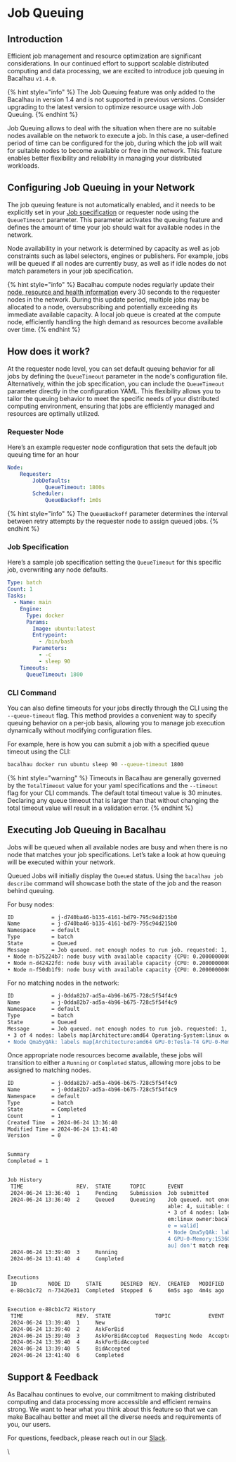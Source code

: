 # Job Queuing

## Introduction

Efficient job management and resource optimization are significant considerations. In our continued effort to support scalable distributed computing and data processing, we are excited to introduce job queuing in Bacalhau `v1.4.0`.

{% hint style="info" %}
The Job Queuing feature was only added to the Bacalhau in version 1.4 and is not supported in previous versions. Consider upgrading to the latest version to optimize resource usage with Job Queuing.
{% endhint %}

Job Queuing allows to deal with the situation when there are no suitable nodes available on the network to execute a job. In this case, a user-defined period of time can be configured for the job, during which the job will wait for suitable nodes to become available or free in the network. This feature enables better flexibility and reliability in managing your distributed workloads.

## Configuring Job Queuing in your Network&#x20;

The job queuing feature is not automatically enabled, and it needs to be explicitly set in your [Job specification](job.md) or requester node using the `QueueTimeout` parameter. This parameter activates the queuing feature and defines the amount of time your job should wait for available nodes in the network.&#x20;

Node availability in your network is determined by capacity as well as job constraints such as label selectors, engines or publishers. For example, jobs will be queued if all nodes are currently busy, as well as if idle nodes do not match parameters in your job specification.

{% hint style="info" %}
Bacalhau compute nodes regularly update their [node, resource and health information](../../references/node\_management.md#compute-node-updates) every 30 seconds to the requester nodes in the network. During this update period, multiple jobs may be allocated to a node, oversubscribing and potentially exceeding its immediate available capacity. A local job queue is created at the compute node, efficiently handling the high demand as resources become available over time.
{% endhint %}

## How does it work?

At the requester node level, you can set default queuing behavior for all jobs by defining the `QueueTimeout` parameter in the node's configuration file. Alternatively, within the job specification, you can include the `QueueTimeout` parameter directly in the configuration YAML. This flexibility allows you to tailor the queuing behavior to meet the specific needs of your distributed computing environment, ensuring that jobs are efficiently managed and resources are optimally utilized.

### Requester Node

Here’s an example requester node configuration that sets the default job queuing time for an hour

```yaml
Node:
    Requester:
        JobDefaults:
            QueueTimeout: 1800s
        Scheduler:
            QueueBackoff: 1m0s
```

{% hint style="info" %}
The `QueueBackoff` parameter determines the interval between retry attempts by the requester node to assign queued jobs.
{% endhint %}

### Job Specification

Here’s a sample job specification setting the `QueueTimeout` for this specific job, overwriting any node defaults.

```yaml
Type: batch
Count: 1
Tasks:
  - Name: main
    Engine:
      Type: docker
      Params:
        Image: ubuntu:latest
        Entrypoint:
          - /bin/bash
        Parameters:
          - -c
          - sleep 90
    Timeouts:
      QueueTimeout: 1800
```

### CLI Command

You can also define timeouts for your jobs directly through the CLI using the `--queue-timeout` flag. This method provides a convenient way to specify queuing behavior on a per-job basis, allowing you to manage job execution dynamically without modifying configuration files.

For example, here is how you can submit a job with a specified queue timeout using the CLI:&#x20;

```bash
bacalhau docker run ubuntu sleep 90 --queue-timeout 1800
```

{% hint style="warning" %}
Timeouts in Bacalhau are generally governed by the `TotalTimeout` value for your yaml specifications and the `--timeout` flag for your CLI commands. The default total timeout value is 30 minutes. Declaring any queue timeout that is larger than that without changing the total timeout value will result in a validation error.&#x20;
{% endhint %}

## Executing Job Queuing in Bacalhau&#x20;

Jobs will be queued when all available nodes are busy and when there is no node that matches your job specifications. Let’s take a look at how queuing will be executed within your network.

Queued Jobs will initially display the `Queued` status. Using the `bacalhau job describe` command will showcase both the state of the job and the reason behind queuing.

For busy nodes:

```bash
ID            = j-d740ba46-b135-4161-bd79-795c94d215b0
Name          = j-d740ba46-b135-4161-bd79-795c94d215b0
Namespace     = default
Type          = batch
State         = Queued
Message       = Job queued. not enough nodes to run job. requested: 1, available: 3, suitable: 0.
• Node n-b75224b7: node busy with available capacity {CPU: 0.20000000000000018, Memory: 12 GB, Disk: 79 GB, GPU: 0} and queue capacity {CPU: 2, Memory: 4.0 GB, Disk: 0 B, GPU: 0}
• Node n-d42422fd: node busy with available capacity {CPU: 0.20000000000000018, Memory: 12 GB, Disk: 83 GB, GPU: 0} and queue capacity {CPU: 3, Memory: 1.0 GB, Disk: 0 B, GPU: 0}
• Node n-f50db1f9: node busy with available capacity {CPU: 0.20000000000000018, Memory: 12 GB, Disk: 83 GB, GPU: 0}
```

For no matching nodes in the network:

```bash
ID            = j-0dda82b7-ad5a-4b96-b675-728c5f54f4c9
Name          = j-0dda82b7-ad5a-4b96-b675-728c5f54f4c9
Namespace     = default
Type          = batch
State         = Queued
Message       = Job queued. not enough nodes to run job. requested: 1, available: 4, suitable: 0.
• 3 of 4 nodes: labels map[Architecture:amd64 Operating-System:linux owner:bacalhau] don't match required selectors [name = walid]
• Node Qma5yQAk: labels map[Architecture:amd64 GPU-0:Tesla-T4 GPU-0-Memory:15360-MiB Operating-System:linux owner:bacalhau] don't match required selectors [name = walid]
```

Once appropriate node resources become available, these jobs will transition to either a `Running` or `Completed` status, allowing more jobs to be assigned to matching nodes.

```bash
ID            = j-0dda82b7-ad5a-4b96-b675-728c5f54f4c9
Name          = j-0dda82b7-ad5a-4b96-b675-728c5f54f4c9
Namespace     = default
Type          = batch
State         = Completed
Count         = 1
Created Time  = 2024-06-24 13:36:40
Modified Time = 2024-06-24 13:41:40
Version       = 0


Summary
Completed = 1


Job History
 TIME                 REV.  STATE      TOPIC       EVENT
 2024-06-24 13:36:40  1     Pending    Submission  Job submitted
 2024-06-24 13:36:40  2     Queued     Queueing    Job queued. not enough nodes to run job. requested: 1, avail
                                                   able: 4, suitable: 0.
                                                   • 3 of 4 nodes: labels map[Architecture:amd64 Operating-Syst
                                                   em:linux owner:bacalhau] don't match required selectors [nam
                                                   e = walid]
                                                   • Node Qma5yQAk: labels map[Architecture:amd64 GPU-0:Tesla-T
                                                   4 GPU-0-Memory:15360-MiB Operating-System:linux owner:bacalh
                                                   au] don't match required selectors [name = walid]
 2024-06-24 13:39:40  3     Running
 2024-06-24 13:41:40  4     Completed


Executions
 ID          NODE ID     STATE      DESIRED  REV.  CREATED   MODIFIED  COMMENT
 e-88cb1c72  n-73426e31  Completed  Stopped  6     6m5s ago  4m4s ago  Accepted job


Execution e-88cb1c72 History
 TIME                 REV.  STATE              TOPIC            EVENT
 2024-06-24 13:39:40  1     New
 2024-06-24 13:39:40  2     AskForBid
 2024-06-24 15:39:40  3     AskForBidAccepted  Requesting Node  Accepted job
 2024-06-24 13:39:40  4     AskForBidAccepted
 2024-06-24 13:39:40  5     BidAccepted
 2024-06-24 13:41:40  6     Completed
```

## Support & Feedback

As Bacalhau continues to evolve, our commitment to making distributed computing and data processing more accessible and efficient remains strong. We want to hear what you think about this feature so that we can make Bacalhau better and meet all the diverse needs and requirements of you, our users.

For questions, feedback, please reach out in our [Slack](https://bacalhauproject.slack.com/).

\
